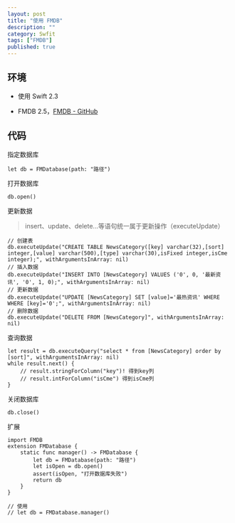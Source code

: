 ```yaml
---
layout: post
title: "使用 FMDB"
description: ""
category: Swfit
tags: ["FMDB"]
published: true
---
```


## 环境 ##

*   使用 Swift 2.3

*   FMDB 2.5，[FMDB - GitHub](https://github.com/ccgus/fmdb)

## 代码 ##

指定数据库

<pre><code class="language-swift">let db = FMDatabase(path: "路径")
</code></pre>

打开数据库

<pre><code class="language-swift">db.open()
</code></pre>

更新数据

> insert、update、delete...等语句统一属于更新操作（executeUpdate）

<pre><code class="language-swift">// 创建表
db.executeUpdate("CREATE TABLE NewsCategory([key] varchar(32),[sort] integer,[value] varchar(500),[type] varchar(30),isFixed integer,isCme integer);", withArgumentsInArray: nil)
// 插入数据
db.executeUpdate("INSERT INTO [NewsCategory] VALUES ('0', 0, '最新资讯', '0', 1, 0);", withArgumentsInArray: nil)
// 更新数据
db.executeUpdate("UPDATE [NewsCategory] SET [value]='最热资讯' WHERE WHERE [key]='0';", withArgumentsInArray: nil)
// 删除数据
db.executeUpdate("DELETE FROM [NewsCategory]", withArgumentsInArray: nil)
</code></pre>

查询数据

<pre><code class="language-swift">let result = db.executeQuery("select * from [NewsCategory] order by [sort]", withArgumentsInArray: nil)
while result.next() {
    // result.stringForColumn("key")! 得到key列
    // result.intForColumn("isCme") 得到isCme列
}
</code></pre>

关闭数据库

<pre><code class="language-swift">db.close()
</code></pre>

扩展

<pre><code class="language-swift">import FMDB
extension FMDatabase {
    static func manager() -> FMDatabase {
        let db = FMDatabase(path: "路径")
        let isOpen = db.open()
        assert(isOpen, "打开数据库失败")
        return db
    }
}

// 使用
// let db = FMDatabase.manager()
</code></pre>